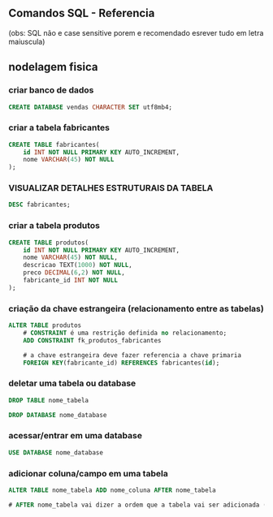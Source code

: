 ## Comandos SQL - Referencia
(obs: SQL não e case sensitive porem e recomendado esrever tudo em letra maiuscula)
## nodelagem fisica

### criar banco de dados
```sql
CREATE DATABASE vendas CHARACTER SET utf8mb4;
```
### criar a tabela fabricantes 
```sql
CREATE TABLE fabricantes(
    id INT NOT NULL PRIMARY KEY AUTO_INCREMENT, 
    nome VARCHAR(45) NOT NULL
);
```

### VISUALIZAR DETALHES ESTRUTURAIS DA TABELA
```sql
DESC fabricantes;
```
### criar a tabela produtos

```sql
CREATE TABLE produtos(
    id INT NOT NULL PRIMARY KEY AUTO_INCREMENT, 
    nome VARCHAR(45) NOT NULL, 
    descricao TEXT(1000) NOT NULL, 
    preco DECIMAL(6,2) NOT NULL,
    fabricante_id INT NOT NULL
); 
```
### criação da chave estrangeira (relacionamento entre as tabelas)

```sql
ALTER TABLE produtos
    # CONSTRAINT é uma restrição definida no relacionamento;
    ADD CONSTRAINT fk_produtos_fabricantes

    # a chave estrangeira deve fazer referencia a chave primaria
    FOREIGN KEY(fabricante_id) REFERENCES fabricantes(id);
```

### deletar uma tabela ou database
```sql
DROP TABLE nome_tabela

DROP DATABASE nome_database
```
### acessar/entrar em uma database
```sql
USE DATABASE nome_database
```
### adicionar coluna/campo em uma tabela

```sql
ALTER TABLE nome_tabela ADD nome_coluna AFTER nome_tabela 

# AFTER nome_tabela vai dizer a ordem que a tabela vai ser adicionada (no caso depois da tabela)
```

